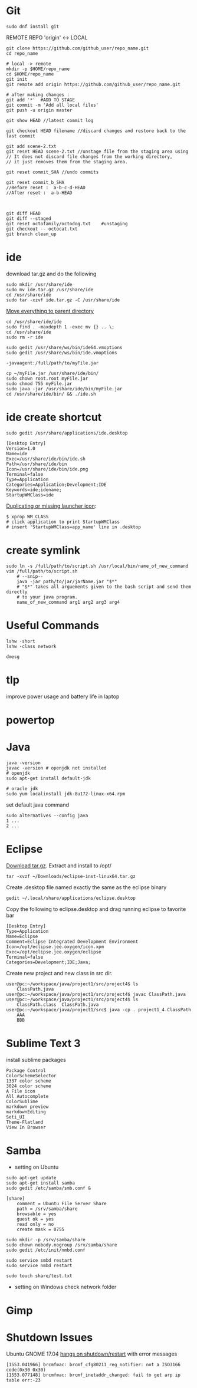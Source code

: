 # Git
```commandline
sudo dnf install git
```

REMOTE REPO 'origin' <-> LOCAL
```commandline
git clone https://github.com/github_user/repo_name.git
cd repo_name

# local -> remote
mkdir -p $HOME/repo_name
cd $HOME/repo_name
git init
git remote add origin https://github.com/github_user/repo_name.git

# after making changes : 
git add '*'  #ADD TO STAGE
git commit -m 'Add all local files' 
git push -u origin master

git show HEAD //latest commit log

git checkout HEAD filename //discard changes and restore back to the last commit

git add scene-2.txt
git reset HEAD scene-2.txt //unstage file from the staging area using
// It does not discard file changes from the working directory, 
// it just removes them from the staging area.

git reset commit_SHA //undo commits

git reset commit_b_SHA
//Before reset :  a-b-c-d-HEAD
//After reset :  a-b-HEAD



git diff HEAD
git diff --staged
git reset octofamily/octodog.txt    #unstaging
git checkout -- octocat.txt
git branch clean_up
```



# ide
download tar.gz and do the following
```commandline
sudo mkdir /usr/share/ide
sudo mv ide.tar.gz /usr/share/ide
cd /usr/share/ide
sudo tar -xzvf ide.tar.gz -C /usr/share/ide
```

[Move everything to parent directory](https://superuser.com/questions/88202/how-do-i-move-files-and-directories-to-the-parent-folder-in-linux/542214)
```commandline
cd /usr/share/ide/ide
sudo find . -maxdepth 1 -exec mv {} .. \;
cd /usr/share/ide
sudo rm -r ide
```

```commandline
sudo gedit /usr/share/ws/bin/ide64.vmoptions
sudo gedit /usr/share/ws/bin/ide.vmoptions

-javaagent:/full/path/to/myFile.jar
```

```commandline
cp ~/myFile.jar /usr/share/ide/bin/
sudo chown root.root myFile.jar
sudo chmod 755 myFile.jar
sudo java -jar /usr/share/ide/bin/myFile.jar
cd /usr/share/ide/bin/ && ./ide.sh
```

# ide create shortcut
```commandline
sudo gedit /usr/share/applications/ide.desktop
```

```
[Desktop Entry]
Version=1.0
Name=ide
Exec=/usr/share/ide/bin/ide.sh
Path=/usr/share/ide/bin
Icon=/usr/share/ide/bin/ide.png
Terminal=false
Type=Application
Categories=Application;Development;IDE
Keywords=ide;idename;
StartupWMClass=ide
```

[Duplicating or missing launcher icon](https://askubuntu.com/questions/403766/duplicate-icons-for-manually-created-gnome-launcher-items):
```
$ xprop WM_CLASS
# click application to print StartupWMClass
# insert 'StartupWMClass=app_name' line in .desktop
```

# create symlink
```commandline
sudo ln -s /full/path/to/script.sh /usr/local/bin/name_of_new_command
vim /full/path/to/script.sh 
    # --snip--
    java -jar path/to/jar/jarName.jar "$*"
    # "$*" takes all arguements given to the bash script and send them directly
    # to your java program.
    name_of_new_command arg1 arg2 arg3 arg4
```


# Useful Commands
```commandline
lshw -short
lshw -class network

dmesg
```


# tlp
improve power usage and battery life in laptop


# powertop


# Java
```commandline
java -version
javac -version # openjdk not installed
# openjdk
sudo apt-get install default-jdk

# oracle jdk
sudo yum localinstall jdk-8u172-linux-x64.rpm
```

set default java command
```commandline
sudo alternatives --config java
1 ...
2 ...
```


# Eclipse
[Download tar.gz](https://www.eclipse.org/downloads/download.php?file=/oomph/epp/oxygen/R/eclipse-inst-linux64.tar.gz&mirror_id=1222). Extract and install to /opt/
```commandline
tar -xvzf ~/Downloads/eclipse-inst-linux64.tar.gz
```

Create .desktop file named exactly the same as the eclipse binary
```commandline
gedit ~/.local/share/applications/eclipse.desktop
```

Copy the following to eclipse.desktop and drag running eclipse to favorite bar
```
[Desktop Entry]
Type=Application
Name=Eclipse
Comment=Eclipse Integrated Development Environment
Icon=/opt/eclipse.jee.oxygen/icon.xpm
Exec=/opt/eclipse.jee.oxygen/eclipse
Terminal=false
Categories=Development;IDE;Java;
```

Create new project and new class in src dir.
```commandline
user@pc:~/workspace/java/project1/src/project4$ ls
    ClassPath.java
user@pc:~/workspace/java/project1/src/project4$ javac ClassPath.java 
user@pc:~/workspace/java/project1/src/project4$ ls
    ClassPath.class  ClassPath.java
user@pc:~/workspace/java/project1/src$ java -cp . project1_4.ClassPath
    AAA
    BBB 
```


# Sublime Text 3
install sublime packages
```
Package Control
ColorSchemeSelector
1337 color scheme
3024 color scheme
A File icon
All Autocomplete
ColorSublime
markdown preview
markdownEditing
Seti_UI
Theme-Flatland
View In Browser
```


# Samba
- setting on Ubuntu
```commandline
sudo apt-get update
sudo apt-get install samba
sudo gedit /etc/samba/smb.conf &
```

```
[share]
    comment = Ubuntu File Server Share
    path = /srv/samba/share
    browsable = yes
    guest ok = yes
    read only = no
    create mask = 0755
```

```commandline
sudo mkdir -p /srv/samba/share
sudo chown nobody.nogroup /srv/samba/share
sudo gedit /etc/init/nmbd.conf

sudo service smbd restart
sudo service nmbd restart

sudo touch share/test.txt
```
- setting on Windows
check network folder



# Gimp


# Shutdown Issues
Ubuntu GNOME 17.04 [hangs on shutdown/restart](https://askubuntu.com/questions/764568/ubuntu-16-04-hangs-on-shutdown-restart) with error messages
```
[1553.041966] brcmfmac: brcmf_cfg80211_reg_notifier: not a ISO3166 code(0x30 0x30)
[1553.077148] brcmfmac: brcmf_inetaddr_changed: fail to get arp ip table err:-23
```
